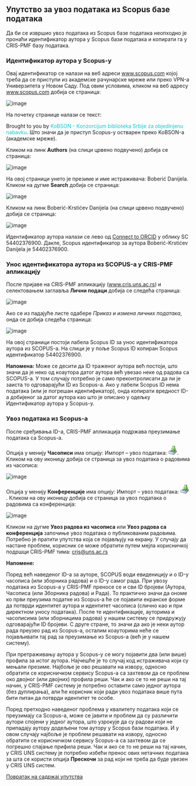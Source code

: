 ## Упутствo зa увoз пoдaтaкa из Scopus бaзe пoдaтaкa

Дa би сe извршиo увoз пoдaтaкa из Scopus бaзe пoдатака неопходно је пронаћи идентификатор аутора у Scopus бази података и копирати га у CRIS-PMF базу података.

### Идентификатор аутора у Scopus-у

Овај идентификатор се налази на веб адреси www.scopus.com којој треба да се приступи из академске рачунарске мреже или преко VPN-а Универзитета у Новом Саду. Под овим условима, кликом на веб адресу www.scopus.com добија се страница: 
 
![image](https://user-images.githubusercontent.com/29538544/152205201-52cca0ff-22a3-4f65-a49a-af9e4bb0b2dd.png)
 
На почетку странице налази се текст: 

Brought to you by <span style="color: DarkTurquoise;"> KoBSON - Konzorcijum biblioteka Srbije za objedinjenu nabavku</span>. Што значи да је приступ Scopus-у остварен преко KoBSON-а (академске мреже).

Кликом на линк **Authors** (на слици црвено подвучено) добија се страница: 

![image](https://user-images.githubusercontent.com/29538544/152205816-e9c9c8b7-801d-4e54-83c7-faede0147978.png)
 
На овој страници унето је презиме и име истраживача: Boberić Danijela. Кликом на дугме **Search** добија се страница: 

![image](https://user-images.githubusercontent.com/29538544/152205949-27d344d8-1be9-467e-8c02-45ab024e9866.png)
 
Кликом на линк Boberić-Krstićev Danijela (на слици црвено подвучено) добија се страница:  

![image](https://user-images.githubusercontent.com/29538544/152206048-b1e3e141-3a05-4ce8-9f43-dcc037c02d8a.png)
 
Идентификатор аутора налази се лево од <ins>Connect to ORCID</ins> у облику SC 54402376900. Дакле, Scopus идентификатор за аутора Boberić-Krstićev Danijela je 54402376900. 

### Унос идентификатора аутора из SCOPUS-а у CRIS-PMF апликацију

После пријаве на CRIS-PMF апликацију (www.cris.uns.ac.rs) и селектовањем заглавља **Лични подаци** добија се следећа страница: 

![image](https://user-images.githubusercontent.com/29538544/152206311-c6be95b4-b0a4-4639-8961-c9c0fc498198.png)
 
Ако се из падајуће листе одабере *Приказ и измена личних података*, онда се добија следећа страница:  

![image](https://user-images.githubusercontent.com/29538544/152338033-c7d53b5a-4c5e-4d58-98a1-7bdb37d96ce8.png)

На овој страници постоји лабела Scopus ID за унос идентификатора аутора из SCOPUS-а. На слици је у поље Scopus ID копиран Scopus идентификатор 54402376900. 

**Напомена:** Може се десити да ID траженог аутора већ постоји, што значи да је неко од коаутора датог аутора већ увезао неке од радова са SCOPUS-а. У том случају потребно је само преконтролисати да ли је заиста то одговарајући ID из Scopus-а. Ако у лабели Scopus ID нема података (или је погрешан идентификатор), онда копирати вредност ID-а добијеног за датог аутора као што је описано у одељку Идентификатор аутора у Scopus-у.

### Увоз података из Scopus-а

После сређивања ID-а, CRIS-PMF апликација подржава преузимање података са Scopus-а.

 Опција у менију **Часописи** има опцију: Импорт – увоз података: ![image](../images/import24.png). Кликом на ову иконицу добија се страница за увоз података о радовима из часописа:
  
![image](https://user-images.githubusercontent.com/29538544/152206905-ed0f5a53-b376-4b71-99fa-a86ce1caa19a.png)
  
Опција у менију **Конференције** има опцију: Импорт – увоз података: ![image](../images/import24.png). Кликом на ову иконицу добија се страница за увоз података о радовима са конференција: 
 
![image](https://user-images.githubusercontent.com/29538544/152206977-eb15a6b5-8d0f-4b21-8c50-f77dd8bea801.png)

Кликом на дугме **Увоз радова из часописа** или **Увоз радова са конференција** започиње увоз података о публикованим радовима. Потребно је пратити упутства која се појављују на екрану. У случају да настане проблем, корисник се може обратити путем мејла корисничкој подршци CRIS-PMF тима: cris@uns.ac.rs 

**Напоменe:**

Поред већ наведеног ID-а за ауторе, SCOPUS води евиденицију и о ID-у часописа (или зборника радова) и о ID-у самог рада. При увозу података из Scopus-а у CRIS-PMF преносе се и сви ID бројеви (Аутора, Часописа (или Зборника радова) и Рада). То практично значи да  ономе ко први преузима податке из Scopus-а ће се појавити екранске форме да потврди идентитет аутора и идентитет часописа (слично као и при директном  уносу података). После те идентификације, ауторима и часописима (или зборницима радова) у нашем систему се придружују одговарајући ID бројеви. С друге стране, то значи да ако је неки аутор рада преузео рад из Scopus-а, осталим коауторима неће се појављивати тај рад за преузимање из Scopus-а (већ је у нашем систему). 

При претраживању аутора у Scopus-у се могу појавити два (или више) профила за истог аутора. Најчешће је то случај код истраживача који су мењали презиме. Најбоље је ово решавати на извору, односно обратити се корисничком сервису Scopus-а са захтевом да се проблем око двојног (или двојних) профила реши. Чак и ако се то не реши на тај начин, у CRIS-PMF систему је потребно оставити само једног аутора (без дуплирања), али ће корисник који ради увоз података више пута бити питан да потврди идентитет те особе.   

Поред претходно наведеног проблема у квалитету података који се преузимају са Scopus-а, може се јавити и проблем да су различити аутори спојени у једног аутора, што узрокује да су радови који не припадају аутору додељени том аутору у Scopus бази података. И у овом случају најбоље је проблем решавати на извору, односно обратити се корисничком сервису Scopus-а са захтевом да се погрешно спајање прифила реши. Чак и ако се то не реши на тај начин, у CRIS UNS систему је потребно избећи пренос ових нетачних података за шта се користи опција **Прескочи** за рад који не треба да буде увезен у CRIS UNS систем.

[Повратак на садржај упутства](../uputstvo.md#садржај)
